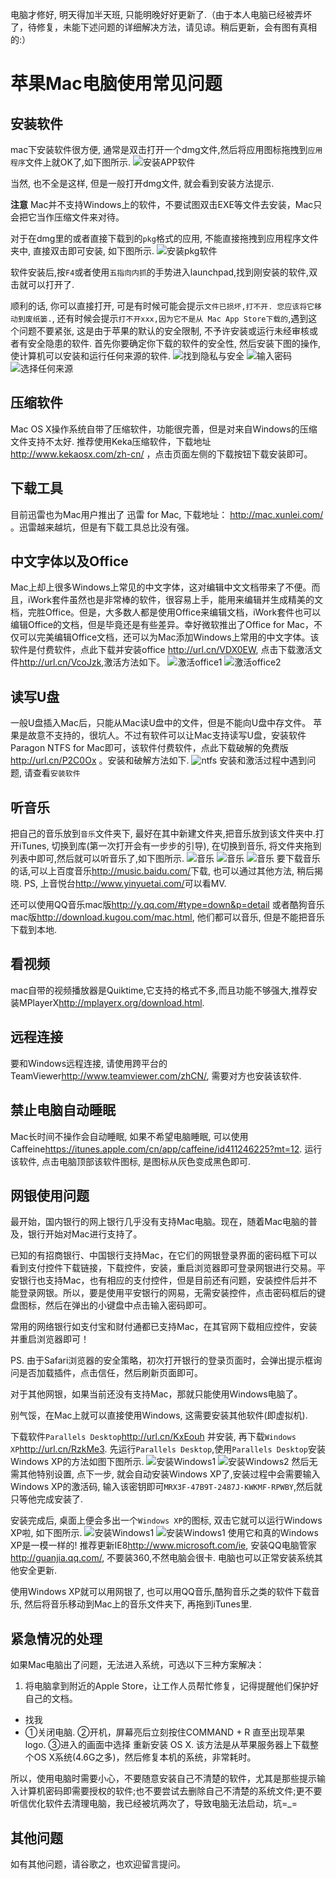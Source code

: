 电脑才修好, 明天得加半天班, 只能明晚好好更新了.（由于本人电脑已经被弄坏了，待修复，未能下述问题的详细解决方法，请见谅。稍后更新，会有图有真相的:）

# 苹果Mac电脑使用常见问题

## 安装软件
mac下安装软件很方便, 通常是双击打开一个dmg文件,然后将应用图标拖拽到`应用程序`文件上就OK了,如下图所示.
![安装APP软件](./images/install-app.png)

当然, 也不全是这样, 但是一般打开dmg文件, 就会看到安装方法提示.

**注意** Mac并不支持Windows上的软件，不要试图双击EXE等文件去安装，Mac只会把它当作压缩文件来对待。

对于在dmg里的或者直接下载到的`pkg`格式的应用, 不能直接拖拽到应用程序文件夹中, 直接双击即可安装, 如下图所示.
![安装pkg软件](./images/install-pkg.png)

软件安装后,按`F4`或者使用`五指向内抓`的手势进入launchpad,找到刚安装的软件,双击就可以打开了.

顺利的话, 你可以直接打开, 可是有时候可能会提示`文件已损坏,打不开. 您应该将它移动到废纸篓.`, 还有时候会提示`打不开xxx,因为它不是从 Mac App Store下载的`,遇到这个问题不要紧张, 这是由于苹果的默认的安全限制, 不予许安装或运行未经审核或者有安全隐患的软件. 首先你要确定你下载的软件的安全性, 然后安装下图的操作, 使计算机可以安装和运行任何来源的软件.
![找到隐私与安全](./images/enable-anywhere1.png)
![输入密码](./images/enable-anywhere2.png)
![选择任何来源](./images/enable-anywhere3.png)


## 压缩软件
Mac OS X操作系统自带了压缩软件，功能很完善，但是对来自Windows的压缩文件支持不太好. 推荐使用Keka压缩软件，下载地址 <http://www.kekaosx.com/zh-cn/>  ，点击页面左侧的下载按钮下载安装即可。

## 下载工具
目前迅雷也为Mac用户推出了 迅雷 for Mac, 下载地址： <http://mac.xunlei.com/> 。迅雷越来越坑，但是有下载工具总比没有强。 

## 中文字体以及Office

Mac上却上很多Windows上常见的中文字体，这对编辑中文文档带来了不便。而且，iWork套件虽然也是非常棒的软件，很容易上手，能用来编辑并生成精美的文档，完胜Office。但是，大多数人都是使用Office来编辑文档，iWork套件也可以编辑Office的文档，但是毕竟还是有些差异。幸好微软推出了Office for Mac，不仅可以完美编辑Office文档，还可以为Mac添加Windows上常用的中文字体。该软件是付费软件，点此下载并安装office <http://url.cn/VDX0EW>, 点击下载激活文件<http://url.cn/VcoJzk>,激活方法如下。
![激活office1](./images/active-office1.png)
![激活office2](./images/active-office2.png)

## 读写U盘
一般U盘插入Mac后，只能从Mac读U盘中的文件，但是不能向U盘中存文件。 苹果是故意不支持的，很坑人。不过有软件可以让Mac支持读写U盘，安装软件Paragon NTFS for Mac即可，该软件付费软件，点此下载破解的免费版 http://url.cn/P2C0Ox 。安装和破解方法如下.
![ntfs](./images/ntfs.png)
安装和激活过程中遇到问题, 请查看`安装软件`

## 听音乐
把自己的音乐放到`音乐`文件夹下, 最好在其中新建文件夹,把音乐放到该文件夹中.打开iTunes, 切换到库(第一次打开会有一步步的引导), 在切换到音乐, 将文件夹拖到列表中即可,然后就可以听音乐了,如下图所示.
![音乐](./images/music1.png)
![音乐](./images/music2.png)
![音乐](./images/music3.png)
要下载音乐的话,可以上百度音乐<http://music.baidu.com/>下载, 也可以通过其他方法, 稍后揭晓. PS, 上音悦台<http://www.yinyuetai.com/>可以看MV.

还可以使用QQ音乐mac版<http://y.qq.com/#type=down&p=detail> 或者酷狗音乐mac版<http://download.kugou.com/mac.html>, 他们都可以音乐, 但是不能把音乐下载到本地.

## 看视频
mac自带的视频播放器是Quiktime,它支持的格式不多,而且功能不够强大,推荐安装MPlayerX<http://mplayerx.org/download.html>.

## 远程连接
要和Windows远程连接, 请使用跨平台的 TeamViewer<http://www.teamviewer.com/zhCN/>, 需要对方也安装该软件.

## 禁止电脑自动睡眠
Mac长时间不操作会自动睡眠, 如果不希望电脑睡眠, 可以使用Caffeine<https://itunes.apple.com/cn/app/caffeine/id411246225?mt=12>. 运行该软件, 点击电脑顶部该软件图标, 是图标从灰色变成黑色即可.

## 网银使用问题

最开始，国内银行的网上银行几乎没有支持Mac电脑。现在，随着Mac电脑的普及，银行开始对Mac进行支持了。

已知的有招商银行、中国银行支持Mac，在它们的网银登录界面的密码框下可以看到支付控件下载链接，下载控件，安装，重启浏览器即可登录网银进行交易。平安银行也支持Mac，也有相应的支付控件，但是目前还有问题，安装控件后并不能登录网银。所以，要是使用平安银行的网易，无需安装控件，点击密码框后的键盘图标，然后在弹出的小键盘中点击输入密码即可。

常用的网络银行如支付宝和财付通都已支持Mac，在其官网下载相应控件，安装并重启浏览器即可！

PS. 由于Safari浏览器的安全策略，初次打开银行的登录页面时，会弹出提示框询问是否加载插件，点击信任，然后刷新页面即可。

对于其他网银，如果当前还没有支持Mac，那就只能使用Windows电脑了。

别气馁，在Mac上就可以直接使用Windows, 这需要安装其他软件(即虚拟机).

下载软件`Parallels Desktop`<http://url.cn/KxEouh> 并安装, 再下载`Windows XP`<http://url.cn/RzkMe3>. 先运行`Parallels Desktop`,使用`Parallels Desktop`安装Windows XP的方法如图下图所示.
![安装Windows1](./images/windows1.png)
![安装Windows2](./images/windows2.png)
然后无需其他特别设置, 点下一步, 就会自动安装Windows XP了,安装过程中会需要输入Windows XP的激活码, 输入该密钥即可`MRX3F-47B9T-2487J-KWKMF-RPWBY`,然后就只等他完成安装了.

安装完成后, 桌面上便会多出一个`Windows XP`的图标, 双击它就可以运行Windows XP啦, 如下图所示.
![安装Windows1](./images/windowsxp1.png)
![安装Windows1](./images/windowsxp2.png)
使用它和真的Windows XP是一模一样的! 推荐更新IE8<http://www.microsoft.com/ie>, 安装QQ电脑管家<http://guanjia.qq.com/>, 不要装360,不然电脑会很卡. 电脑也可以正常安装系统其他安全更新.

使用Windows XP就可以用网银了, 也可以用QQ音乐,酷狗音乐之类的软件下载音乐, 然后将音乐移动到Mac上的音乐文件夹下, 再拖到iTunes里.

## 紧急情况的处理
如果Mac电脑出了问题，无法进入系统，可选以下三种方案解决：

1. 将电脑拿到附近的Apple Store，让工作人员帮忙修复，记得提醒他们保护好自己的文档。
* 找我
* ①关闭电脑. ②开机，屏幕亮后立刻按住COMMAND + R 直至出现苹果logo. ③进入的画面中选择 重新安装 OS X. 该方法是从苹果服务器上下载整个OS X系统(4.6G之多)，然后修复本机的系统，非常耗时。

所以，使用电脑时需要小心，不要随意安装自己不清楚的软件，尤其是那些提示输入计算机密码即需要授权的软件;也不要尝试去删除自己不清楚的系统文件;更不要听信优化软件去清理电脑，我已经被坑两次了，导致电脑无法启动，坑=_=


## 其他问题
如有其他问题，请谷歌之，也欢迎留言提问。
